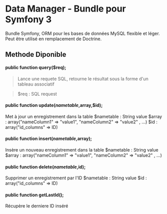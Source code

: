 # Data Manager - Bundle pour Symfony 3
Bundle Symfony, ORM pour les bases de données MySQL flexible et léger. Peut être utilisé en remplacement de Doctrine.

## Methode Diponible

#### public function query($req);
>Lance une requete SQL, retourne le résultat sous la forme d'un tableau associatif

>$req : SQL request

#### public function update($nametable,$array,$id);
Met à jour un enregistrement dans la table
$nametable : String value
$array : array("nameColumn1" => "value1", "nameColumn2" => "value2" , ...)
$id : array("id_columns" => ID)

#### public function insert($nametable,$array);
Insère un nouveau enregistrement dans la table
$nametable : String value
$array : array("nameColumn1" => "value1", "nameColumn2" => "value2" , ...)

#### public function delete($nametable,$id);
Supprimer un enregistrement par l'ID
$nametable : String value
$id : array("id_columns" => ID)

#### public function getLastId();
Récupère le derniere ID inséré

